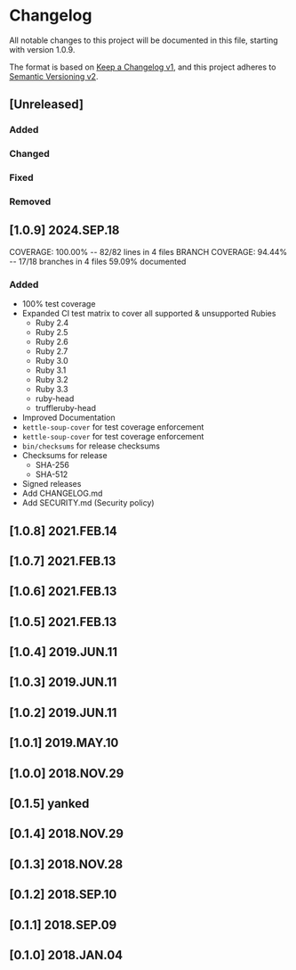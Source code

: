 # Changelog

All notable changes to this project will be documented in this file,
starting with version 1.0.9.

The format is based on [Keep a Changelog v1](https://keepachangelog.com/en/1.0.0/),
and this project adheres to [Semantic Versioning v2](https://semver.org/spec/v2.0.0.html).

## [Unreleased]
### Added
### Changed
### Fixed
### Removed

## [1.0.9] 2024.SEP.18
COVERAGE: 100.00% -- 82/82 lines in 4 files
BRANCH COVERAGE:  94.44% -- 17/18 branches in 4 files
59.09% documented
### Added
- 100% test coverage
- Expanded CI test matrix to cover all supported & unsupported Rubies
  - Ruby 2.4
  - Ruby 2.5
  - Ruby 2.6
  - Ruby 2.7
  - Ruby 3.0
  - Ruby 3.1
  - Ruby 3.2
  - Ruby 3.3
  - ruby-head
  - truffleruby-head
- Improved Documentation
- `kettle-soup-cover` for test coverage enforcement
- `kettle-soup-cover` for test coverage enforcement
- `bin/checksums` for release checksums
- Checksums for release
    - SHA-256
    - SHA-512
- Signed releases
- Add CHANGELOG.md
- Add SECURITY.md (Security policy)

## [1.0.8] 2021.FEB.14

## [1.0.7] 2021.FEB.13

## [1.0.6] 2021.FEB.13

## [1.0.5] 2021.FEB.13

## [1.0.4] 2019.JUN.11

## [1.0.3] 2019.JUN.11

## [1.0.2] 2019.JUN.11

## [1.0.1] 2019.MAY.10

## [1.0.0] 2018.NOV.29

## [0.1.5] yanked

## [0.1.4] 2018.NOV.29

## [0.1.3] 2018.NOV.28

## [0.1.2] 2018.SEP.10

## [0.1.1] 2018.SEP.09

## [0.1.0] 2018.JAN.04
